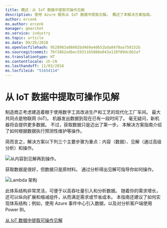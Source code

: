```yaml
---
title: 概述：从 IoT 数据中提取可操作见解
description: 使用 Azure 服务从 IoT 数据中提取见解。 概述了本解决方案指南。
author: ercenk
ms.author: ercenk
manager: gmarchet
ms.service: industry
ms.topic: article
ms.date: 09/26/2018
ms.openlocfilehash: 9528983a06602bd469a4d651bda8478aa758152b
ms.sourcegitcommit: 76f2862adbec59311b5888e043a120f89dc862af
ms.translationtype: HT
ms.contentlocale: zh-CN
ms.lasthandoff: 11/03/2018
ms.locfileid: "51654114"
---
```

# <a name="extracting-actionable-insights-from-iot-data"></a>从 IoT 数据中提取可操作见解

制造商正考虑建造着眼于使用数字工具改进生产和工艺的现代化工厂车间。 最大共同点是物联网 (IoT)。 机器发出数据到现在已有一段时间了。 毫无疑问，新机器将会提供更多数据。
不过，获取数据只是迈出了第一步。 本解决方案指南介绍了如何根据数据执行预测性维护等操作。

简而言之，解决方案以下列三个主要步骤为重点：内容（数据）、见解（通过高级分析）和操作。

![从内容到见解再到操作。](assets/extracting-insights-from-iot/things-insights-actions.png)

获取数据是很好，但数据只是原材料。 通过分析得出见解可指导你如何操作。

![Lambda 架构](assets/extracting-insights-from-iot/lambda-architecture.png)

此体系结构非常灵活，可便于以高吞吐量引入和分析数据。 随着你的需求增长，还可以纵向扩展和缩减组件，从而满足需求或节省成本。 本指南还建议了如何实现体系结构；例如，使用 Azure 事件中心引入数据，以及对分析客户端使用 Power BI。

[从 IoT 数据中提取可操作见解](./extracting-insights-from-iot-data.md)
